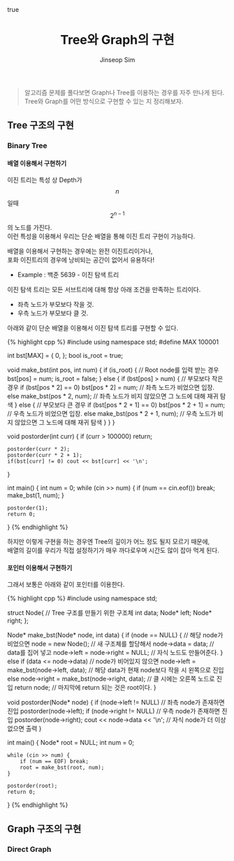 ﻿---
layout: post
title: "Tree와 Graph의 구현"
categories: Algorithm
tags: [cpp]
author:
  - Jinseop Sim
math: true
toc: true
---

>알고리즘 문제를 풀다보면 Graph나 Tree를 이용하는 경우를 자주 만나게 된다.  
>Tree와 Graph를 어떤 방식으로 구현할 수 있는 지 정리해보자.  

## Tree 구조의 구현
### Binary Tree
#### 배열 이용해서 구현하기  

이진 트리는 특성 상 Depth가 $$n$$일때 $$2^{n-1}$$의 노드를 가진다.  
이런 특성을 이용해서 우리는 단순 배열을 통해 이진 트리 구현이 가능하다.   

배열을 이용해서 구현하는 경우에는 완전 이진트리이거나,  
포화 이진트리의 경우에 낭비되는 공간이 없어서 유용하다!  

- Example : 백준 5639 - 이진 탐색 트리

이진 탐색 트리는 모든 서브트리에 대해 항상 아래 조건을 만족하는 트리이다.  
  - 좌측 노드가 부모보다 작을 것.  
  - 우측 노드가 부모보다 클 것.  

아래와 같이 단순 배열을 이용해서 이진 탐색 트리를 구현할 수 있다.  

{% highlight cpp %}
#include <iostream>
using namespace std;
#define MAX 100001

int bst[MAX] = { 0, };
bool is_root = true;

void make_bst(int pos, int num) {
	if (is_root) { // Root node를 입력 받는 경우
		bst[pos] = num;
		is_root = false;
	}
	else {
		if (bst[pos] > num) { // 부모보다 작은 경우
			if (bst[pos * 2] == 0) bst[pos * 2] = num;
			// 좌측 노드가 비었으면 입장.
			else make_bst(pos * 2, num);
			// 좌측 노드가 비지 않았으면 그 노드에 대해 재귀 탐색
		}
		else { // 부모보다 큰 경우
			if (bst[pos * 2 + 1] == 0) bst[pos * 2 + 1] = num;
			// 우측 노드가 비었으면 입장.
			else make_bst(pos * 2 + 1, num);
			// 우측 노드가 비지 않았으면 그 노드에 대해 재귀 탐색
		}
	}
}

void postorder(int curr) {
	if (curr > 100000) return;

	postorder(curr * 2);
	postorder(curr * 2 + 1);
	if(bst[curr] != 0) cout << bst[curr] << '\n';
}

int main() {
	int num = 0;
	while (cin >> num) {
		if (num == cin.eof()) break;
		make_bst(1, num);
	}

	postorder(1);
	return 0;
}
{% endhighlight %}

하지만 이렇게 구현을 하는 경우엔 Tree의 깊이가 어느 정도 될지 모르기 때문에,  
배열의 길이를 우리가 직접 설정하기가 매우 까다로우며 시간도 많이 잡아 먹게 된다.  

#### 포인터 이용해서 구현하기

그래서 보통은 아래와 같이 포인터를 이용한다.  

{% highlight cpp %}
#include <iostream>
using namespace std;

struct Node{ // Tree 구조를 만들기 위한 구조체
	int data;
	Node* left;
	Node* right;
};

Node* make_bst(Node* node, int data) {
	if (node == NULL) { // 해당 node가 비었으면
		node = new Node(); // 새 구조체를 할당해서
		node->data = data; // data를 집어 넣고
		node->left = node->right = NULL; // 자식 노드도 만들어준다.
	}
	else if (data <= node->data) // node가 비어있지 않으면
		node->left = make_bst(node->left, data);
		// 해당 data가 현재 node보다 작을 시 왼쪽으로 진입
	else
		node->right = make_bst(node->right, data);
		// 클 시에는 오른쪽 노드로 진입
	return node;
	// 마지막에 return 되는 것은 root이다.
}

void postorder(Node* node) {
	if (node->left != NULL) // 좌측 node가 존재하면 진입
		postorder(node->left);
	if (node->right != NULL) // 우측 node가 존재하면 진입
		postorder(node->right);
	cout << node->data << '\n'; 
	// 자식 node가 더 이상 없으면 출력
}

int main() {
	Node* root = NULL;
	int num = 0;

	while (cin >> num) {
		if (num == EOF) break;
		root = make_bst(root, num);
	}
	
	postorder(root);
	return 0;
}
{% endhighlight %}

## Graph 구조의 구현
### Direct Graph